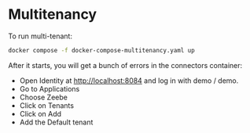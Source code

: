 # Multitenancy

To run multi-tenant:

```bash
docker compose -f docker-compose-multitenancy.yaml up
```

After it starts, you will get a bunch of errors in the connectors container: 

- Open Identity at [http://localhost:8084](http://localhost:8084/) and log in with demo / demo. 
- Go to Applications
- Choose Zeebe
- Click on Tenants
- Click on Add
- Add the Default tenant
